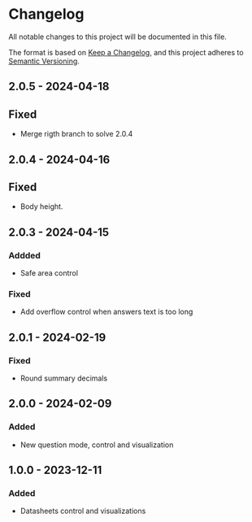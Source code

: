 # Changelog
All notable changes to this project will be documented in this file.

The format is based on [Keep a Changelog](https://keepachangelog.com/en/1.0.0/),
and this project adheres to [Semantic Versioning](https://semver.org/spec/v2.0.0.html).

## 2.0.5 - 2024-04-18

## Fixed

- Merge rigth branch to solve 2.0.4

## 2.0.4 - 2024-04-16

## Fixed

- Body height.

## 2.0.3 - 2024-04-15

### Addded

- Safe area control

### Fixed

- Add overflow control when answers text is too long

## 2.0.1 - 2024-02-19

### Fixed

- Round summary decimals

## 2.0.0 - 2024-02-09

### Added

- New question mode, control and visualization

## 1.0.0 - 2023-12-11

### Added

- Datasheets control and visualizations

